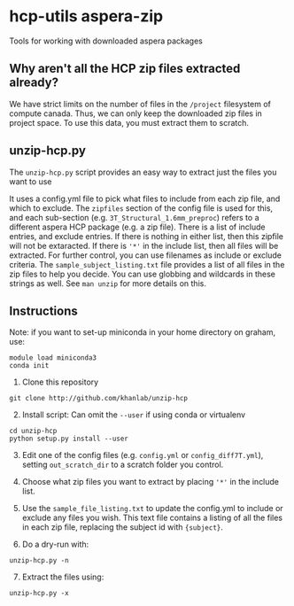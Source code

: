 # hcp-utils aspera-zip
Tools for working with downloaded aspera packages

## Why aren't all the HCP zip files extracted already?

We have strict limits on the number of files in the `/project` filesystem of compute canada. Thus, we can only keep the downloaded zip files in project space. To use this data, you must extract them to scratch. 

## unzip-hcp.py

The `unzip-hcp.py` script provides an easy way to extract just the files you want to use

It uses a config.yml file to pick what files to include from each zip file, and which to exclude. The `zipfiles` section of the config file is used for this, and each sub-section (e.g. `3T_Structural_1.6mm_preproc`) refers to a different aspera HCP package (e.g. a zip file). There is a list of include entries, and exclude entries. If there is nothing in either list, then this zipfile will not be extaracted. If there is `'*'` in the include list, then all files will be extracted. For further control, you can use filenames as include or exclude criteria. The `sample_subject_listing.txt` file provides a list of all files in the zip files to help you decide. You can use globbing and wildcards in these strings as well. See `man unzip` for more details on this.


## Instructions

Note: if you want to set-up miniconda in your home directory on graham, use:
```
module load miniconda3
conda init
```

1. Clone this repository
```
git clone http://github.com/khanlab/unzip-hcp
```

2. Install script:
Can omit the `--user` if using conda or virtualenv
```
cd unzip-hcp
python setup.py install --user 
```

3. Edit one of the config files (e.g. `config.yml` or `config_diff7T.yml`),  setting `out_scratch_dir` to a scratch folder you control. 

4. Choose what zip files you want to extract by placing `'*'` in the include list.

5. Use the `sample_file_listing.txt` to update the config.yml to include or exclude any files you wish. This text file contains a listing of all the files in each zip file, replacing the subject id with `{subject}`. 

6. Do a dry-run with:
```
unzip-hcp.py -n 
```

7. Extract the files using:
```
unzip-hcp.py -x
```

